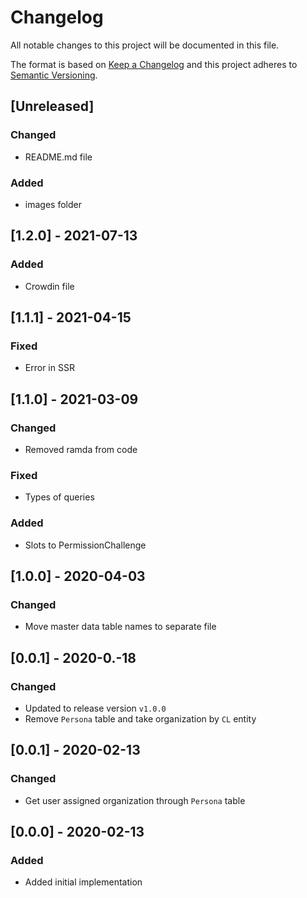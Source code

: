 # Changelog

All notable changes to this project will be documented in this file.

The format is based on [Keep a Changelog](http://keepachangelog.com/en/1.0.0/)
and this project adheres to [Semantic Versioning](http://semver.org/spec/v2.0.0.html).

## [Unreleased]
### Changed
- README.md file

### Added
- images folder

## [1.2.0] - 2021-07-13
### Added
- Crowdin file

## [1.1.1] - 2021-04-15
### Fixed
- Error in SSR

## [1.1.0] - 2021-03-09
### Changed
- Removed ramda from code

### Fixed
- Types of queries

### Added
- Slots to PermissionChallenge

## [1.0.0] - 2020-04-03
### Changed
- Move master data table names to separate file

## [0.0.1] - 2020-0.-18
### Changed
- Updated to release version `v1.0.0`
- Remove `Persona` table and take organization by `CL` entity

## [0.0.1] - 2020-02-13
### Changed
- Get user assigned organization through `Persona` table

## [0.0.0] - 2020-02-13
### Added
- Added initial implementation
